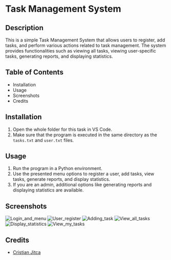 ﻿# Task Management System

## Description

This is a simple Task Management System that allows users to register, add tasks, and perform various actions related to task management. The system provides functionalities such as viewing all tasks, viewing user-specific tasks, generating reports, and displaying statistics.

## Table of Contents

- Installation
- Usage
- Screenshots
- Credits


## Installation

1. Open the whole folder for this task in VS Code.
2. Make sure that the program is executed in the same directory as the `tasks.txt` and `user.txt` files.

## Usage

1. Run the program in a Python environment.
2. Use the presented menu options to register a user, add tasks, view tasks, generate reports, and display statistics.
3. If you are an admin, additional options like generating reports and displaying statistics are available.

## Screenshots


![Login_and_menu](https://github.com/CristianJitca/finalCapstone/assets/151676000/e2515a00-4d7b-44ef-90fc-43a414cf507e)
![User_register](https://github.com/CristianJitca/finalCapstone/assets/151676000/e72df1a1-b6ec-481e-a0be-a7fdb2c3e3f2)
![Adding_task](https://github.com/CristianJitca/finalCapstone/assets/151676000/48d51359-066c-49e1-b3b6-d50eea2d44be)
![View_all_tasks](https://github.com/CristianJitca/finalCapstone/assets/151676000/56117112-d8cb-4962-a7e0-361235a3ec2f)
![Display_statistics](https://github.com/CristianJitca/finalCapstone/assets/151676000/94fc1550-8dd2-42f9-88df-d0b94e2ab343)
![View_my_tasks](https://github.com/CristianJitca/finalCapstone/assets/151676000/f2433dcc-956f-48c5-882a-581dcdb9a7bb)


## Credits

- [Cristian Jitca ](https://github.com/CristianJitca)

